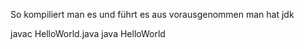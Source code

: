 So kompiliert man es und führt es aus vorausgenommen man hat jdk

javac HelloWorld.java
java HelloWorld

